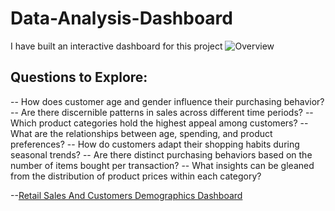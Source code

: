 # Data-Analysis-Dashboard

I have built an interactive dashboard for this project
![Overview](https://github.com/user-attachments/assets/eb06296c-0fb4-43a4-8a30-ba0ed9402d59)


## Questions to Explore: 

-- How does customer age and gender influence their purchasing behavior? 
-- Are there discernible patterns in sales across different time periods?
-- Which product categories hold the highest appeal among customers? 
-- What are the relationships between age, spending, and product preferences? 
-- How do customers adapt their shopping habits during seasonal trends? 
-- Are there distinct purchasing behaviors based on the number of items bought per transaction? 
-- What insights can be gleaned from the distribution of product prices within each category?

--<a href="https://github.com/Shegstar/Data-Analysis-Dashboard/blob/main/retail_sales_dataset%20new.pbix">Retail Sales And Customers Demographics Dashboard</a>
